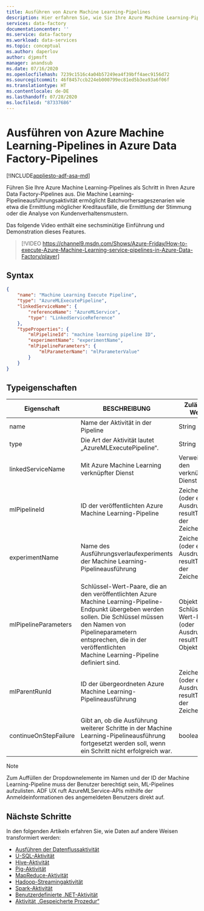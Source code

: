 ```yaml
---
title: Ausführen von Azure Machine Learning-Pipelines
description: Hier erfahren Sie, wie Sie Ihre Azure Machine Learning-Pipelines in Ihren Azure Data Factory-Pipelines ausführen.
services: data-factory
documentationcenter: ''
ms.service: data-factory
ms.workload: data-services
ms.topic: conceptual
ms.author: daperlov
author: djpmsft
manager: anandsub
ms.date: 07/16/2020
ms.openlocfilehash: 7239c1516c4a04b57249ea4f39bff4aec9156d72
ms.sourcegitcommit: 46f8457ccb224eb000799ec81ed5b3ea93a6f06f
ms.translationtype: HT
ms.contentlocale: de-DE
ms.lasthandoff: 07/28/2020
ms.locfileid: "87337686"
---
```

# <a name="execute-azure-machine-learning-pipelines-in-azure-data-factory"></a>Ausführen von Azure Machine Learning-Pipelines in Azure Data Factory-Pipelines

[!INCLUDE[appliesto-adf-asa-md](includes/appliesto-adf-asa-md.md)]

Führen Sie Ihre Azure Machine Learning-Pipelines als Schritt in Ihren Azure Data Factory-Pipelines aus. Die Machine Learning-Pipelineausführungsaktivität ermöglicht Batchvorhersageszenarien wie etwa die Ermittlung möglicher Kreditausfälle, die Ermittlung der Stimmung oder die Analyse von Kundenverhaltensmustern.

Das folgende Video enthält eine sechsminütige Einführung und Demonstration dieses Features.

> [!VIDEO https://channel9.msdn.com/Shows/Azure-Friday/How-to-execute-Azure-Machine-Learning-service-pipelines-in-Azure-Data-Factory/player]

## <a name="syntax"></a>Syntax

```json
{
    "name": "Machine Learning Execute Pipeline",
    "type": "AzureMLExecutePipeline",
    "linkedServiceName": {
        "referenceName": "AzureMLService",
        "type": "LinkedServiceReference"
    },
    "typeProperties": {
        "mlPipelineId": "machine learning pipeline ID",
        "experimentName": "experimentName",
        "mlPipelineParameters": {
            "mlParameterName": "mlParameterValue"
        }
    }
}

```

## <a name="type-properties"></a>Typeigenschaften

Eigenschaft | BESCHREIBUNG | Zulässige Werte | Erforderlich
-------- | ----------- | -------------- | --------
name | Name der Aktivität in der Pipeline | String | Ja
type | Die Art der Aktivität lautet „AzureMLExecutePipeline“. | String | Ja
linkedServiceName | Mit Azure Machine Learning verknüpfter Dienst | Verweis auf den verknüpften Dienst | Ja
mlPipelineId | ID der veröffentlichten Azure Machine Learning-Pipeline | Zeichenfolge (oder ein Ausdruck mit resultType der Zeichenfolge) | Ja
experimentName | Name des Ausführungsverlaufexperiments der Machine Learning-Pipelineausführung | Zeichenfolge (oder ein Ausdruck mit resultType der Zeichenfolge) | Nein
mlPipelineParameters | Schlüssel-Wert-Paare, die an den veröffentlichten Azure Machine Learning-Pipeline-Endpunkt übergeben werden sollen. Die Schlüssel müssen den Namen von Pipelineparametern entsprechen, die in der veröffentlichten Machine Learning-Pipeline definiert sind. | Objekt mit Schlüssel-Wert-Paaren (oder Ausdruck mit resultType-Objekt) | Nein
mlParentRunId | ID der übergeordneten Azure Machine Learning-Pipelineausführung | Zeichenfolge (oder ein Ausdruck mit resultType der Zeichenfolge) | Nein
continueOnStepFailure | Gibt an, ob die Ausführung weiterer Schritte in der Machine Learning-Pipelineausführung fortgesetzt werden soll, wenn ein Schritt nicht erfolgreich war. | boolean | Nein

> [!NOTE]
> Zum Auffüllen der Dropdownelemente im Namen und der ID der Machine Learning-Pipeline muss der Benutzer berechtigt sein, ML-Pipelines aufzulisten. ADF UX ruft AzureMLService-APIs mithilfe der Anmeldeinformationen des angemeldeten Benutzers direkt auf.  

## <a name="next-steps"></a>Nächste Schritte
In den folgenden Artikeln erfahren Sie, wie Daten auf andere Weisen transformiert werden:

* [Ausführen der Datenflussaktivität](control-flow-execute-data-flow-activity.md)
* [U-SQL-Aktivität](transform-data-using-data-lake-analytics.md)
* [Hive-Aktivität](transform-data-using-hadoop-hive.md)
* [Pig-Aktivität](transform-data-using-hadoop-pig.md)
* [MapReduce-Aktivität](transform-data-using-hadoop-map-reduce.md)
* [Hadoop-Streamingaktivität](transform-data-using-hadoop-streaming.md)
* [Spark-Aktivität](transform-data-using-spark.md)
* [Benutzerdefinierte .NET-Aktivität](transform-data-using-dotnet-custom-activity.md)
* [Aktivität „Gespeicherte Prozedur“](transform-data-using-stored-procedure.md)
